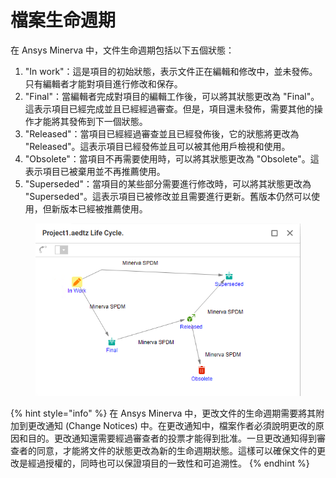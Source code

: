 # 檔案生命週期

在 Ansys Minerva 中，文件生命週期包括以下五個狀態：

1. "In work"：這是項目的初始狀態，表示文件正在編輯和修改中，並未發佈。只有編輯者才能對項目進行修改和保存。
2. "Final"：當編輯者完成對項目的編輯工作後，可以將其狀態更改為 "Final"。這表示項目已經完成並且已經經過審查。但是，項目還未發佈，需要其他的操作才能將其發佈到下一個狀態。
3. "Released"：當項目已經經過審查並且已經發佈後，它的狀態將更改為 "Released"。這表示項目已經發佈並且可以被其他用戶檢視和使用。
4. "Obsolete"：當項目不再需要使用時，可以將其狀態更改為 "Obsolete"。這表示項目已被棄用並不再推薦使用。
5. "Superseded"：當項目的某些部分需要進行修改時，可以將其狀態更改為 "Superseded"。這表示項目已被修改並且需要進行更新。舊版本仍然可以使用，但新版本已經被推薦使用。

<figure><img src="../.gitbook/assets/image (5).png" alt=""><figcaption></figcaption></figure>

{% hint style="info" %}
在 Ansys Minerva 中，更改文件的生命週期需要將其附加到更改通知 (Change Notices) 中。在更改通知中，檔案作者必須說明更改的原因和目的。更改通知還需要經過審查者的投票才能得到批准。一旦更改通知得到審查者的同意，才能將文件的狀態更改為新的生命週期狀態。這樣可以確保文件的更改是經過授權的，同時也可以保證項目的一致性和可追溯性。
{% endhint %}

